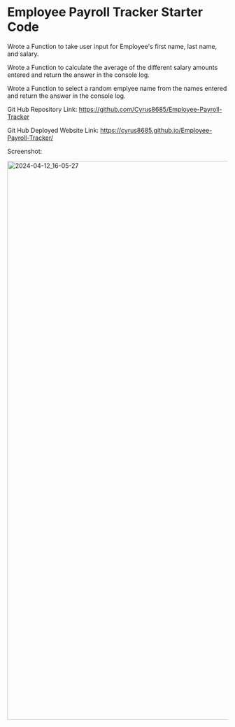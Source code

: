 # Employee Payroll Tracker Starter Code

Wrote a Function to take user input for Employee's first name, last name, and salary.

Wrote a Function to calculate the average of the different salary amounts entered and return the answer in the console log.

Wrote a Function to select a random emplyee name from the names entered and return the answer in the console log.

Git Hub Repository Link: https://github.com/Cyrus8685/Employee-Payroll-Tracker

Git Hub Deployed Website Link: https://cyrus8685.github.io/Employee-Payroll-Tracker/

Screenshot:

<img width="1279" alt="2024-04-12_16-05-27" src="https://github.com/Cyrus8685/Employee-Payroll-Tracker/assets/157924150/716362be-9802-4cab-a61d-25bf9fa1f34d">

